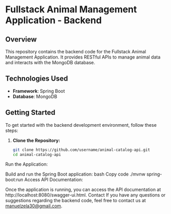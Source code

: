 # Fullstack Animal Management Application - Backend

## Overview
This repository contains the backend code for the Fullstack Animal Management Application. It provides RESTful APIs to manage animal data and interacts with the MongoDB database.

## Technologies Used
- **Framework**: Spring Boot
- **Database**: MongoDB

## Getting Started
To get started with the backend development environment, follow these steps:

1. **Clone the Repository:**
   ```bash
   git clone https://github.com/username/animal-catalog-api.git
   cd animal-catalog-api
   
Run the Application:

Build and run the Spring Boot application:
bash
Copy code
./mvnw spring-boot:run
Access API Documentation:

Once the application is running, you can access the API documentation at http://localhost:8080/swagger-ui.html.
Contact
If you have any questions or suggestions regarding the backend code, feel free to contact us at manuelzela30@gmail.com.
